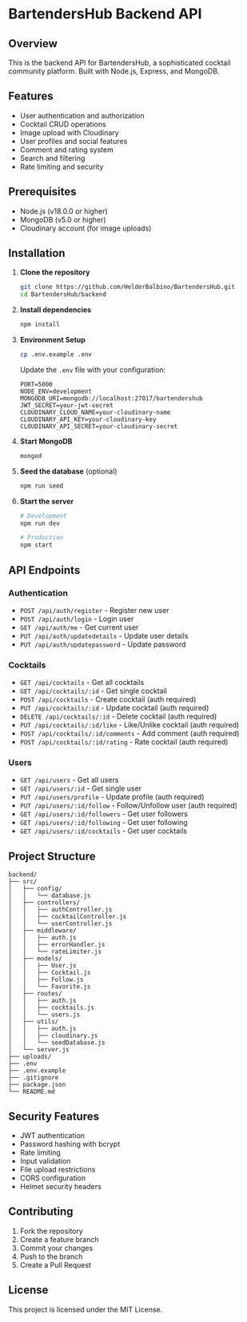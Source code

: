 # BartendersHub Backend API

## Overview

This is the backend API for BartendersHub, a sophisticated cocktail community
platform. Built with Node.js, Express, and MongoDB.

## Features

-   User authentication and authorization
-   Cocktail CRUD operations
-   Image upload with Cloudinary
-   User profiles and social features
-   Comment and rating system
-   Search and filtering
-   Rate limiting and security

## Prerequisites

-   Node.js (v18.0.0 or higher)
-   MongoDB (v5.0 or higher)
-   Cloudinary account (for image uploads)

## Installation

1. **Clone the repository**

    ```bash
    git clone https://github.com/HelderBalbino/BartendersHub.git
    cd BartendersHub/backend
    ```

2. **Install dependencies**

    ```bash
    npm install
    ```

3. **Environment Setup**

    ```bash
    cp .env.example .env
    ```

    Update the `.env` file with your configuration:

    ```
    PORT=5000
    NODE_ENV=development
    MONGODB_URI=mongodb://localhost:27017/bartendershub
    JWT_SECRET=your-jwt-secret
    CLOUDINARY_CLOUD_NAME=your-cloudinary-name
    CLOUDINARY_API_KEY=your-cloudinary-key
    CLOUDINARY_API_SECRET=your-cloudinary-secret
    ```

4. **Start MongoDB**

    ```bash
    mongod
    ```

5. **Seed the database** (optional)

    ```bash
    npm run seed
    ```

6. **Start the server**

    ```bash
    # Development
    npm run dev

    # Production
    npm start
    ```

## API Endpoints

### Authentication

-   `POST /api/auth/register` - Register new user
-   `POST /api/auth/login` - Login user
-   `GET /api/auth/me` - Get current user
-   `PUT /api/auth/updatedetails` - Update user details
-   `PUT /api/auth/updatepassword` - Update password

### Cocktails

-   `GET /api/cocktails` - Get all cocktails
-   `GET /api/cocktails/:id` - Get single cocktail
-   `POST /api/cocktails` - Create cocktail (auth required)
-   `PUT /api/cocktails/:id` - Update cocktail (auth required)
-   `DELETE /api/cocktails/:id` - Delete cocktail (auth required)
-   `PUT /api/cocktails/:id/like` - Like/Unlike cocktail (auth required)
-   `POST /api/cocktails/:id/comments` - Add comment (auth required)
-   `POST /api/cocktails/:id/rating` - Rate cocktail (auth required)

### Users

-   `GET /api/users` - Get all users
-   `GET /api/users/:id` - Get single user
-   `PUT /api/users/profile` - Update profile (auth required)
-   `PUT /api/users/:id/follow` - Follow/Unfollow user (auth required)
-   `GET /api/users/:id/followers` - Get user followers
-   `GET /api/users/:id/following` - Get user following
-   `GET /api/users/:id/cocktails` - Get user cocktails

## Project Structure

```
backend/
├── src/
│   ├── config/
│   │   └── database.js
│   ├── controllers/
│   │   ├── authController.js
│   │   ├── cocktailController.js
│   │   └── userController.js
│   ├── middleware/
│   │   ├── auth.js
│   │   ├── errorHandler.js
│   │   └── rateLimiter.js
│   ├── models/
│   │   ├── User.js
│   │   ├── Cocktail.js
│   │   ├── Follow.js
│   │   └── Favorite.js
│   ├── routes/
│   │   ├── auth.js
│   │   ├── cocktails.js
│   │   └── users.js
│   ├── utils/
│   │   ├── auth.js
│   │   ├── cloudinary.js
│   │   └── seedDatabase.js
│   └── server.js
├── uploads/
├── .env
├── .env.example
├── .gitignore
├── package.json
└── README.md
```

## Security Features

-   JWT authentication
-   Password hashing with bcrypt
-   Rate limiting
-   Input validation
-   File upload restrictions
-   CORS configuration
-   Helmet security headers

## Contributing

1. Fork the repository
2. Create a feature branch
3. Commit your changes
4. Push to the branch
5. Create a Pull Request

## License

This project is licensed under the MIT License.
